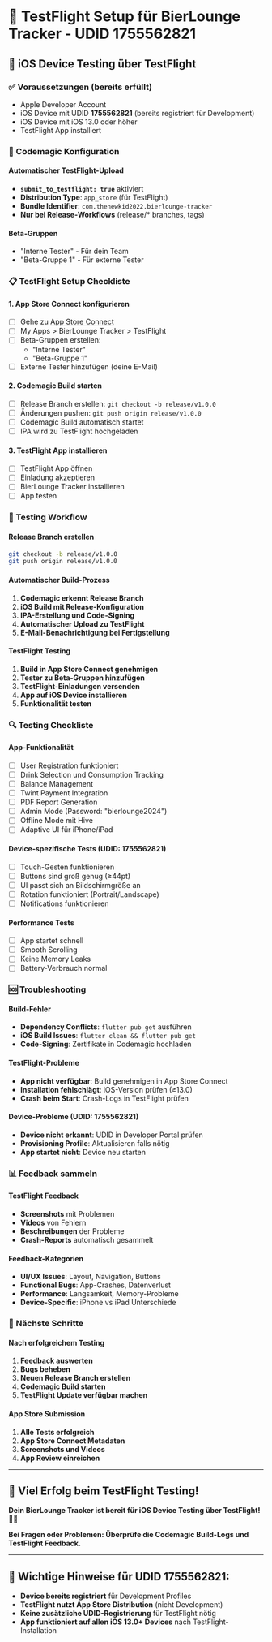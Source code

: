 # 🚀 TestFlight Setup für BierLounge Tracker - UDID 1755562821

## 📱 iOS Device Testing über TestFlight

### ✅ Voraussetzungen (bereits erfüllt)
- Apple Developer Account
- iOS Device mit UDID **1755562821** (bereits registriert für Development)
- iOS Device mit iOS 13.0 oder höher
- TestFlight App installiert

### 🔧 Codemagic Konfiguration

#### Automatischer TestFlight-Upload
- **`submit_to_testflight: true`** aktiviert
- **Distribution Type**: `app_store` (für TestFlight)
- **Bundle Identifier**: `com.thenewkid2022.bierlounge-tracker`
- **Nur bei Release-Workflows** (release/* branches, tags)

#### Beta-Gruppen
- "Interne Tester" - Für dein Team
- "Beta-Gruppe 1" - Für externe Tester

### 📋 TestFlight Setup Checkliste

#### 1. App Store Connect konfigurieren
- [ ] Gehe zu [App Store Connect](https://appstoreconnect.apple.com)
- [ ] My Apps > BierLounge Tracker > TestFlight
- [ ] Beta-Gruppen erstellen:
  - "Interne Tester"
  - "Beta-Gruppe 1"
- [ ] Externe Tester hinzufügen (deine E-Mail)

#### 2. Codemagic Build starten
- [ ] Release Branch erstellen: `git checkout -b release/v1.0.0`
- [ ] Änderungen pushen: `git push origin release/v1.0.0`
- [ ] Codemagic Build automatisch startet
- [ ] IPA wird zu TestFlight hochgeladen

#### 3. TestFlight App installieren
- [ ] TestFlight App öffnen
- [ ] Einladung akzeptieren
- [ ] BierLounge Tracker installieren
- [ ] App testen

### 🎯 Testing Workflow

#### Release Branch erstellen
```bash
git checkout -b release/v1.0.0
git push origin release/v1.0.0
```

#### Automatischer Build-Prozess
1. **Codemagic erkennt Release Branch**
2. **iOS Build mit Release-Konfiguration**
3. **IPA-Erstellung und Code-Signing**
4. **Automatischer Upload zu TestFlight**
5. **E-Mail-Benachrichtigung bei Fertigstellung**

#### TestFlight Testing
1. **Build in App Store Connect genehmigen**
2. **Tester zu Beta-Gruppen hinzufügen**
3. **TestFlight-Einladungen versenden**
4. **App auf iOS Device installieren**
5. **Funktionalität testen**

### 🔍 Testing Checkliste

#### App-Funktionalität
- [ ] User Registration funktioniert
- [ ] Drink Selection und Consumption Tracking
- [ ] Balance Management
- [ ] Twint Payment Integration
- [ ] PDF Report Generation
- [ ] Admin Mode (Password: "bierlounge2024")
- [ ] Offline Mode mit Hive
- [ ] Adaptive UI für iPhone/iPad

#### Device-spezifische Tests (UDID: 1755562821)
- [ ] Touch-Gesten funktionieren
- [ ] Buttons sind groß genug (≥44pt)
- [ ] UI passt sich an Bildschirmgröße an
- [ ] Rotation funktioniert (Portrait/Landscape)
- [ ] Notifications funktionieren

#### Performance Tests
- [ ] App startet schnell
- [ ] Smooth Scrolling
- [ ] Keine Memory Leaks
- [ ] Battery-Verbrauch normal

### 🆘 Troubleshooting

#### Build-Fehler
- **Dependency Conflicts**: `flutter pub get` ausführen
- **iOS Build Issues**: `flutter clean && flutter pub get`
- **Code-Signing**: Zertifikate in Codemagic hochladen

#### TestFlight-Probleme
- **App nicht verfügbar**: Build genehmigen in App Store Connect
- **Installation fehlschlägt**: iOS-Version prüfen (≥13.0)
- **Crash beim Start**: Crash-Logs in TestFlight prüfen

#### Device-Probleme (UDID: 1755562821)
- **Device nicht erkannt**: UDID in Developer Portal prüfen
- **Provisioning Profile**: Aktualisieren falls nötig
- **App startet nicht**: Device neu starten

### 📊 Feedback sammeln

#### TestFlight Feedback
- **Screenshots** mit Problemen
- **Videos** von Fehlern
- **Beschreibungen** der Probleme
- **Crash-Reports** automatisch gesammelt

#### Feedback-Kategorien
- **UI/UX Issues**: Layout, Navigation, Buttons
- **Functional Bugs**: App-Crashes, Datenverlust
- **Performance**: Langsamkeit, Memory-Probleme
- **Device-Specific**: iPhone vs iPad Unterschiede

### 🚀 Nächste Schritte

#### Nach erfolgreichem Testing
1. **Feedback auswerten**
2. **Bugs beheben**
3. **Neuen Release Branch erstellen**
4. **Codemagic Build starten**
5. **TestFlight Update verfügbar machen**

#### App Store Submission
1. **Alle Tests erfolgreich**
2. **App Store Connect Metadaten**
3. **Screenshots und Videos**
4. **App Review einreichen**

---

## 🎉 **Viel Erfolg beim TestFlight Testing!**

**Dein BierLounge Tracker ist bereit für iOS Device Testing über TestFlight! 🍺📱**

**Bei Fragen oder Problemen: Überprüfe die Codemagic Build-Logs und TestFlight Feedback.**

---

## 📱 **Wichtige Hinweise für UDID 1755562821:**

- **Device bereits registriert** für Development Profiles
- **TestFlight nutzt App Store Distribution** (nicht Development)
- **Keine zusätzliche UDID-Registrierung** für TestFlight nötig
- **App funktioniert auf allen iOS 13.0+ Devices** nach TestFlight-Installation
